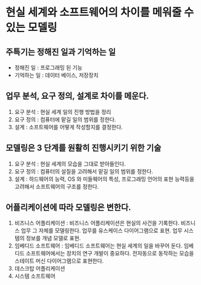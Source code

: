 # 현실 세계와 소프트웨어의 차이를 메워줄 수 있는 모델링

## 주특기는 정해진 일과 기억하는 일

-   정해진 일 : 프로그래밍 된 기능
-   기억하는 일 : 데이터 베이스, 저장장치

## 업무 분석, 요구 정의, 설계로 차이를 메운다.

1. 요구 분석 : 현실 세계 일의 진행 방법을 정리
2. 요구 정의 : 컴퓨터에 맡길 일의 범위를 정한다.
3. 설계 : 소프트웨어를 어떻게 작성할지를 결정한다.

## 모델링은 3 단계를 원활히 진행시키기 위한 기술

1. 요구 분석 : 현실 세계의 모습을 그대로 받아들인다.
2. 요구 정의 : 컴퓨터의 설질을 고려해서 맡길 일의 범위를 정한다.
3. 설계 : 하드웨어의 능력, OS 와 미들웨어의 특성, 프로그래밍 언어의 표현 능력등을 고려해서 소프트웨어의 구조를 정한다.

## 어플리케이션에 따라 모델링은 변한다.

1. 비즈니스 어플리케이션 :
   비즈니스 어플리케이션은 현실의 사건을 기록한다.
   비즈니스 업무 그 자체를 모델링한다.
   업무를 유스케이스 다이어그램으로 표현.
   업무 시스템의 정보를 개념 모델로 표현.
2. 임베디드 소프트웨어 :
   임베디드 소프트웨어는 현실 세계의 일을 바꾸어 둔다.
   임베디드 소프트웨어에서는 장치의 연구 개발이 중요하다.
   전자동으로 동작하는 모습을 스테이트 머신 다이어그램으로 표현한다.
3. 데스크탑 어플리케이션
4. 시스템 소프트웨어
